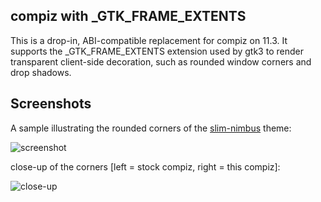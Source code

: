 ## compiz with _GTK_FRAME_EXTENTS

This is a drop-in, ABI-compatible replacement for compiz on 11.3.  It
supports the _GTK_FRAME_EXTENTS extension used by gtk3 to render
transparent client-side decoration, such as rounded window corners and
drop shadows.

## Screenshots

A sample illustrating the rounded corners of the
[slim-nimbus](../../look-and-feel/slim-nimbus) theme:

![screenshot](https://raw.githubusercontent.com/RocketMan/solaris-ports/master/components/desktop/compiz-legacy/screenshot.png)

close-up of the corners [left = stock compiz, right = this compiz]:

![close-up](https://raw.githubusercontent.com/RocketMan/solaris-ports/master/components/desktop/compiz-legacy/screenshot-close.png)
